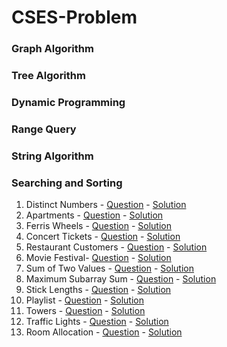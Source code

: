 # CSES-Problem
### Graph Algorithm
### Tree Algorithm
### Dynamic Programming
### Range Query
### String Algorithm
### Searching and Sorting
01. Distinct Numbers - [Question](https://cses.fi/problemset/task/1621) - [Solution](https://github.com/krishnayadav9dev/CSES-Problem/blob/master/sas/cses-01.cpp)
02. Apartments - [Question](https://cses.fi/problemset/task/1084) - [Solution](https://github.com/krishnayadav9dev/CSES-Problem/blob/master/sas/cses-02.cpp)
03. Ferris Wheels - [Question](https://cses.fi/problemset/task/1090) - [Solution](https://github.com/krishnayadav9dev/CSES-Problem/blob/master/sas/cses-03.cpp)
04. Concert Tickets - [Question](https://cses.fi/problemset/task/1091) - [Solution](https://github.com/krishnayadav9dev/CSES-Problem/blob/master/sas/cses-04.cpp)
05. Restaurant Customers - [Question](https://cses.fi/problemset/task/1619) - [Solution](https://github.com/krishnayadav9dev/CSES-Problem/blob/master/sas/cses-05.cpp)
06. Movie Festival- [Question](https://cses.fi/problemset/task/1629) - [Solution](https://github.com/krishnayadav9dev/CSES-Problem/blob/master/sas/cses-06.cpp)
07. Sum of Two Values - [Question](https://cses.fi/problemset/task/1640) - [Solution](https://github.com/krishnayadav9dev/CSES-Problem/blob/master/sas/cses-07.cpp)
08. Maximum Subarray Sum - [Question](https://cses.fi/problemset/task/1643) - [Solution](https://github.com/krishnayadav9dev/CSES-Problem/blob/master/sas/cses-08.cpp)
09. Stick Lengths - [Question](https://cses.fi/problemset/task/1074) - [Solution](https://github.com/krishnayadav9dev/CSES-Problem/blob/master/sas/cses-09.cpp)
10. Playlist - [Question](https://cses.fi/problemset/task/1141) - [Solution](https://github.com/krishnayadav9dev/CSES-Problem/blob/master/sas/cses-10.cpp)
11. Towers - [Question](https://cses.fi/problemset/task/1073) - [Solution](https://github.com/krishnayadav9dev/CSES-Problem/blob/master/sas/cses-11.cpp)
12. Traffic Lights - [Question](https://cses.fi/problemset/task/1163) - [Solution](https://github.com/krishnayadav9dev/CSES-Problem/blob/master/sas/cses-12.cpp)
13. Room Allocation - [Question](https://cses.fi/problemset/task/1164) - [Solution](https://github.com/krishnayadav9dev/CSES-Problem/blob/master/sas/cses-13.cpp)